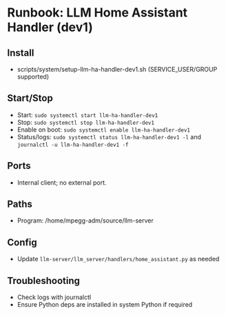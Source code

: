 <!--
TermiteTowers Continuous Code Management Header TEMPLATE
% ccm_modify_date: 2025-08-31 11:51:01 %
% ccm_author: mpegg %
% ccm_author_email: mpegg@hotmail.com %
% ccm_repo: https://github.com/mpegg007/TermiteTowers.git %
% ccm_branch: dev1 %
% ccm_object_id: wiki/runbook-ha-handler.md:0 %
% ccm_commit_id: unknown %
% ccm_commit_count: 0 %
% ccm_commit_message: unknown %
% ccm_commit_author: unknown %
% ccm_commit_email: unknown %
% ccm_commit_date: 1970-01-01 00:00:00 +0000 %
% ccm_file_last_modified: 2025-08-31 11:51:03 %
% ccm_file_name: runbook-ha-handler.md %
% ccm_file_type: text/plain %
% ccm_file_encoding: us-ascii %
% ccm_file_eol: CRLF %
% ccm_path: wiki/runbook-ha-handler.md %
% ccm_blob_sha: ee0e6ab0af6141cde27bc4ee7de18bd90151b74c %
% ccm_exec: no %
% ccm_size: 1545 %
% ccm_tag:  %
tt-ccm.header.end
-->

# Runbook: LLM Home Assistant Handler (dev1)

## Install
- scripts/system/setup-llm-ha-handler-dev1.sh (SERVICE_USER/GROUP supported)

## Start/Stop
- Start: `sudo systemctl start llm-ha-handler-dev1`
- Stop: `sudo systemctl stop llm-ha-handler-dev1`
- Enable on boot: `sudo systemctl enable llm-ha-handler-dev1`
- Status/logs: `sudo systemctl status llm-ha-handler-dev1 -l` and `journalctl -u llm-ha-handler-dev1 -f`

## Ports
- Internal client; no external port.

## Paths
- Program: /home/mpegg-adm/source/llm-server

## Config
- Update `llm-server/llm_server/handlers/home_assistant.py` as needed

## Troubleshooting
- Check logs with journalctl
- Ensure Python deps are installed in system Python if required
